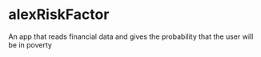 # alexRiskFactor
An app that reads financial data and gives the probability that the user will be in poverty

